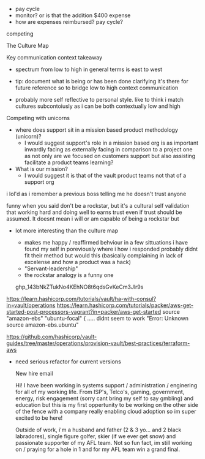 - pay cycle
- monitor? or is that the addition $400 expense
- how are expenses reimbursed? pay cycle?


competing

The Culture Map

Key communication context takeaway
- spectrum from low to high in general terms is east to west
- tip: document what is being or has been done clarifying it's there for future reference so to bridge low to high context communication

- probably more self reflective to personal style. like to think i match cultures subcontoiusly as i can be both contextually low and high


Competing with unicorns

- where does support sit in a mission based product methodology (unicorn)?
  - I would suggest support's role in a mission based org is as important inwardly facing as externally facing in comparison to a project one as not only are we focused on customers support but also assisting facilitate a product teams learning?
- What is our mission?
  - I would suggest it is that of the vault product teams not that of a support org

i lol'd as i remember a previous boss telling me he doesn't trust anyone

funny when you said don't be a rockstar, but it's a cultural self validation that working hard and doing well to earns trust even if trust should be assumed. It doesnt mean i will or am capable of being a rockstar but

- lot more interesting than the culture map
  - makes me happy / reaffirmed behviour in a few sittuations i have found my self in poreviously where i how i responded probably didnt fit their method but would this (basically complaining in lack of excelense and how a product was a hack)
  - "Servant-leadership"
  - the rockstar analogy is a funny one

  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




https://learn.hashicorp.com/tutorials/vault/ha-with-consul?in=vault/operations
  https://learn.hashicorp.com/tutorials/packer/aws-get-started-post-processors-vagrant?in=packer/aws-get-started
  source "amazon-ebs" "ubuntu-focal" {  ..... didnt seem to work  "Error: Unknown source amazon-ebs.ubuntu"



https://github.com/hashicorp/vault-guides/tree/master/operations/provision-vault/best-practices/terraform-aws
- need serious refactor for current versions




  New hire email

  Hi! I have been working in systems support / administration / enginering for all of my working life. From ISP's, Telco's, gaming, government, energy, risk engagement (sorry cant bring my self to say gmbling) and education but this is my first oppertunity to be working on the other side of the fence with a company really enabling cloud adoption so im super excited to be here!

  Outside of work, i'm a husband and father (2 & 3 yo... and 2 black labradores), single figure golfer, skier (if we ever get snow) and passionate supporter of my AFL team. Not so fun fact, im still working on / praying for a hole in 1 and for my AFL team win a grand final.
